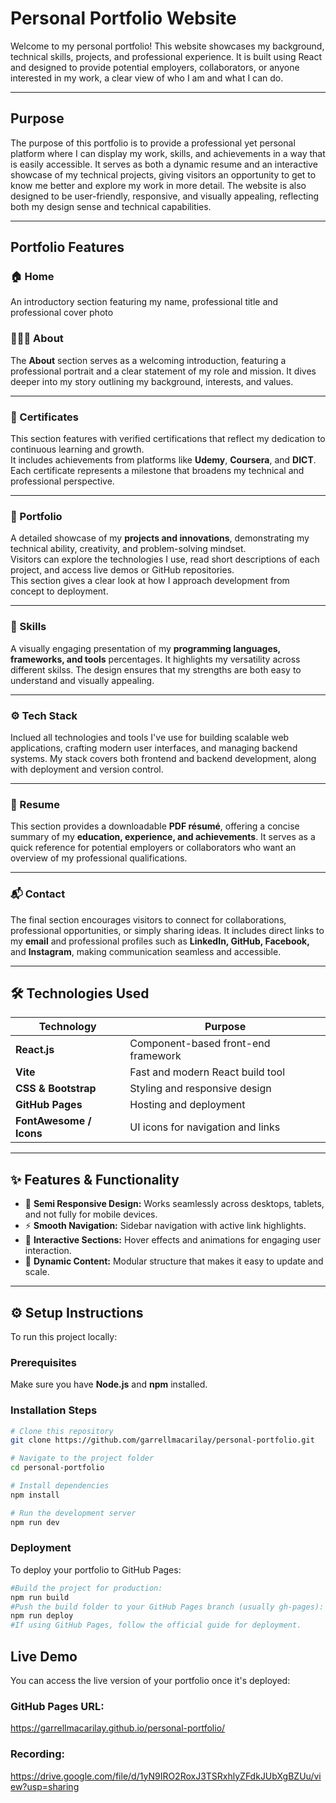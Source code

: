 #  Personal Portfolio Website

Welcome to my personal portfolio! This website showcases my background, technical skills, projects, and professional experience. It is built using React and designed to provide potential employers, collaborators, or anyone interested in my work, a clear view of who I am and what I can do.

---

## Purpose

The purpose of this portfolio is to provide a professional yet personal platform where I can display my work, skills, and achievements in a way that is easily accessible. It serves as both a dynamic resume and an interactive showcase of my technical projects, giving visitors an opportunity to get to know me better and explore my work in more detail. The website is also designed to be user-friendly, responsive, and visually appealing, reflecting both my design sense and technical capabilities.

---

## Portfolio Features

### 🏠 Home
An introductory section featuring my name, professional title and professional cover photo 

### 👨🏻‍💻 About
The **About** section serves as a welcoming introduction, featuring a professional portrait and a clear statement of my role and mission. It dives deeper into my story outlining my background, interests, and values.  

---

### 🪪 Certificates
This section features with verified certifications that reflect my dedication to continuous learning and growth.  
It includes achievements from platforms like **Udemy**, **Coursera**, and **DICT**. Each certificate represents a milestone that broadens my technical and professional perspective.

---

### 💼 Portfolio
A detailed showcase of my **projects and innovations**, demonstrating my technical ability, creativity, and problem-solving mindset.  
Visitors can explore the technologies I use, read short descriptions of each project, and access live demos or GitHub repositories.  
This section gives a clear look at how I approach development from concept to deployment.

---

### 🧠 Skills
A visually engaging presentation of my **programming languages, frameworks, and tools** percentages. It highlights my versatility across different skilss. The design ensures that my strengths are both easy to understand and visually appealing.

---

### ⚙️ Tech Stack
Inclued all technologies and tools I've use for building scalable web applications, crafting modern user interfaces, and managing backend systems. My stack covers both frontend and backend development, along with deployment and version control.

---

### 📄 Resume
This section provides a downloadable **PDF résumé**, offering a concise summary of my **education, experience, and achievements**. It serves as a quick reference for potential employers or collaborators who want an overview of my professional qualifications.

---

### 📬 Contact
The final section encourages visitors to connect for collaborations, professional opportunities, or simply sharing ideas. It includes direct links to my **email** and professional profiles such as **LinkedIn, GitHub, Facebook,** and **Instagram**, making communication seamless and accessible.

---

## 🛠️ Technologies Used

| Technology | Purpose |
|-------------|----------|
| **React.js** | Component-based front-end framework |
| **Vite** | Fast and modern React build tool |
| **CSS & Bootstrap** | Styling and responsive design |
| **GitHub Pages** | Hosting and deployment |
| **FontAwesome / Icons** | UI icons for navigation and links |

---

## ✨ Features & Functionality

- 🎨 **Semi Responsive Design:** Works seamlessly across desktops, tablets, and not fully for mobile devices. 
- ⚡ **Smooth Navigation:** Sidebar navigation with active link highlights.  
- 💬 **Interactive Sections:** Hover effects and animations for engaging user interaction.  
- 📁 **Dynamic Content:** Modular structure that makes it easy to update and scale.

---

## ⚙️ Setup Instructions
To run this project locally:

### **Prerequisites**
Make sure you have **Node.js** and **npm** installed.

### **Installation Steps**
```bash
# Clone this repository
git clone https://github.com/garrellmacarilay/personal-portfolio.git

# Navigate to the project folder
cd personal-portfolio

# Install dependencies
npm install

# Run the development server
npm run dev
```

### **Deployment**
To deploy your portfolio to GitHub Pages:
```bash
#Build the project for production:
npm run build
#Push the build folder to your GitHub Pages branch (usually gh-pages):
npm run deploy
#If using GitHub Pages, follow the official guide for deployment.
```

## Live Demo
You can access the live version of your portfolio once it's deployed:

### GitHub Pages URL:
https://garrellmacarilay.github.io/personal-portfolio/

### Recording:
https://drive.google.com/file/d/1yN9IRO2RoxJ3TSRxhlyZFdkJUbXgBZUu/view?usp=sharing


